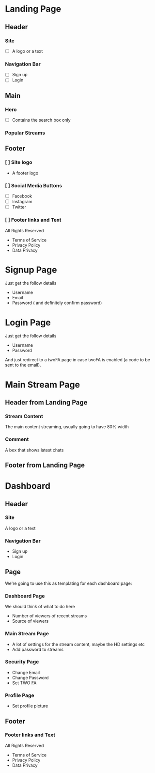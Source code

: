 # Landing Page

## Header

### Site 

- [ ] A logo or a text

### Navigation Bar

- [ ] Sign up
- [ ] Login

## Main

### Hero

- [ ] Contains the search box only

### Popular Streams

## Footer

### [ ] Site logo

- A footer logo

### [ ] Social Media Buttons

- [ ] Facebook
- [ ] Instagram
- [ ] Twitter

### [ ] Footer links and Text

All Rights Reserved
- Terms of Service
- Privacy Policy
- Data Privacy



# Signup Page

Just get the follow details 
- Username
- Email
- Password ( and definitely confirm password)

# Login Page

Just get the follow details 
- Username
- Password

And just redirect to a twoFA page in case twoFA is enabled (a code to be sent to the email).

# Main Stream Page

## Header from Landing Page

### Stream Content

The main content streaming, usually going to have 80% width

### Comment

A box that shows latest chats

## Footer from Landing Page

# Dashboard

## Header

### Site 

A logo or a text

### Navigation Bar

- Sign up
- Login

## Page

We're going to use this as templating for each dashboard page:

### Dashboard Page

We should think of what to do here
- Number of viewers of recent streams
- Source of viewers

### Main Stream Page

- A lot of settings for the stream content, maybe the HD settings etc
- Add password to streams

### Security Page

- Change Email
- Change Password
- Set TWO FA

### Profile Page

- Set profile picture

## Footer

### Footer links and Text

All Rights Reserved
- Terms of Service
- Privacy Policy
- Data Privacy
